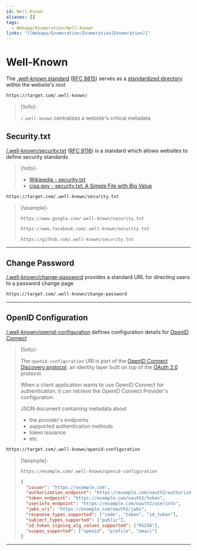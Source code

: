 ```yaml
---
id: Well-Known
aliases: []
tags:
  - Webapp/Enumeration/Well-Known
links: "[[Webapp/Enumeration/Enumeration|Enumeration]]"
---
```


<!-- Well-Known {{{-->
# Well-Known

The [.well-known standard](https://en.wikipedia.org/wiki/Well-known_URI)
([RFC 8615](https://datatracker.ietf.org/doc/html/rfc8615))
serves as a [standardized directory](https://www.iana.org/assignments/well-known-uris/well-known-uris.xhtml)
within the website's root

```sh
https://target.com/.well-known/
```

> [!info]-
>
> `/.well-known` centralizes a website's critical metadata

<!-- Security.txt {{{-->
## Security.txt

[/.well-known/security.txt](https://securitytxt.org/) ([RFC 9116](https://www.rfc-editor.org/rfc/rfc9116.html))
is a standard which allows websites to define security standards

> [!info]-
>
> - [Wikipedia - security.txt](https://en.wikipedia.org/wiki/Security.txt)
> - [cisa.gov - security.txt: A Simple File with Big Value](https://www.cisa.gov/news-events/news/securitytxt-simple-file-big-value)

```sh
https://target.com/.well-known/security.txt
```

> [!example]-
>
> ```http
> https://www.google.com/.well-known/security.txt
> ```
> ```sh
> https://www.facebook.com/.well-known/security.txt
> ```
> ```sh
> https://github.com/.well-known/security.txt
> ```

___
<!-- }}} -->

<!-- Change Password {{{-->
## Change Password

[/.well-known/change-password](https://github.com/w3c/webappsec-change-password-url)
provides a standard URL for directing users to a password change page

```sh
https://target.com/.well-known/change-password
```

___
<!-- }}} -->

<!-- OpenID Configuration {{{-->
## OpenID Configuration

[/.well-known/openid-configuration](https://openid.net/specs/openid-connect-discovery-1_0.html)
defines configuration details for [OpenID Connect](https://openid.net/developers/how-connect-works/)


> [!info]-
>
> The `openid-configuration` URI is part of the
> [OpenID Connect Discovery protocol](https://openid.net/specs/openid-connect-discovery-1_0.html),
> an identity layer built on top of the [OAuth 2.0](https://oauth.net/2/)
> protocol.
>
> When a client application wants to use OpenID Connect for authentication,
> it can retrieve the OpenID Connect Provider's configuration.
>
> JSON document containing metadata about
> - the provider's endpoints
> - supported authentication methods
> - token issuance
> - etc.


```sh
https://target.com/.well-known/openid-configuration
```

> [!example]-
>
> ```sh
> https://example.com/.well-known/openid-configuration
> ```
> ```json
> {
>   "issuer": "https://example.com",
>   "authorization_endpoint": "https://example.com/oauth2/authorize",
>   "token_endpoint": "https://example.com/oauth2/token",
>   "userinfo_endpoint": "https://example.com/oauth2/userinfo",
>   "jwks_uri": "https://example.com/oauth2/jwks",
>   "response_types_supported": ["code", "token", "id_token"],
>   "subject_types_supported": ["public"],
>   "id_token_signing_alg_values_supported": ["RS256"],
>   "scopes_supported": ["openid", "profile", "email"]
> }
> ```


___
<!-- }}} -->

<!-- }}} -->

